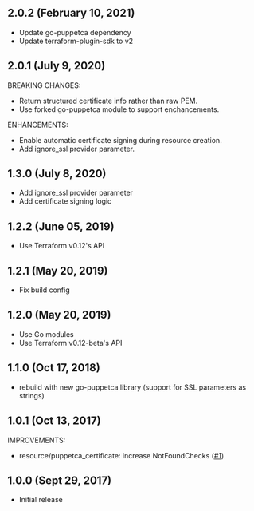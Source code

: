 ## 2.0.2 (February 10, 2021)
- Update go-puppetca dependency
- Update terraform-plugin-sdk to v2

## 2.0.1 (July 9, 2020)

BREAKING CHANGES:

- Return structured certificate info rather than raw PEM.
- Use forked go-puppetca module to support enchancements.

ENHANCEMENTS:

- Enable automatic certificate signing during resource creation.
- Add ignore_ssl provider parameter.

## 1.3.0 (July 8, 2020)

- Add ignore_ssl provider parameter
- Add certificate signing logic

## 1.2.2 (June 05, 2019)

- Use Terraform v0.12's API

## 1.2.1 (May 20, 2019)

- Fix build config

## 1.2.0 (May 20, 2019)

- Use Go modules
- Use Terraform v0.12-beta's API

## 1.1.0 (Oct 17, 2018)

- rebuild with new go-puppetca library (support for SSL parameters as strings)

## 1.0.1 (Oct 13, 2017)

IMPROVEMENTS:

- resource/puppetca_certificate: increase NotFoundChecks ([#1](https://github.com/greennosedmule/terraform-provider-puppetca/issues/1))

## 1.0.0 (Sept 29, 2017)

- Initial release
